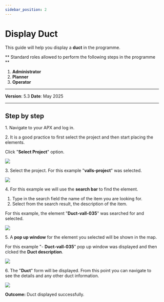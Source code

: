 ```yaml
---
sidebar_position: 2
---
```


# Display Duct

This guide will help you display a **duct** in the programme.

** Standard roles allowed to perform the following steps in the programme **

1.	**Administrator**
2.  **Planner**
3. **Operator**

------------

**Version**: 5.3
**Date**: May 2025

------------

## Step by step

1\. Navigate to your APX and log in.


2\. It is a good practice to first select the project and then start placing the elements.

Click "**Select Project**" option.

![](/img/downloads/02-display-duct_1.jpeg)


3\. Select the project. For this example "**valls-project**" was selected.

![](/img/downloads/02-display-duct_2.jpeg)


4\. For this example we will use the **search bar** to find the element.

1. Type in the search field the name of the item you are looking for.
2. Select from the search result, the description of the item.

For this example, the element "**Duct-vall-035**" was searched for and selected.

![](/img/downloads/02-display-duct_3.jpeg)


5\. A **pop up window** for the element you selected will be shown in the map.

For this example "- **Duct-vall-035**" pop up window was displayed and then clcked the **Duct description**.

![](/img/downloads/02-display-duct_4.jpeg)


6\. The "**Duct**" form will be displayed. From this point you can navigate to see the details and any other duct information.

![](/img/downloads/02-display-duct_5.jpeg)


**Outcome:** Duct displayed successfully.

